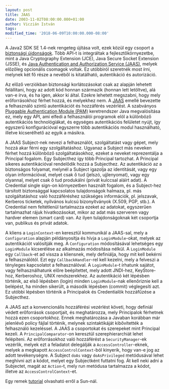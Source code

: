 ```yaml
---
layout: post
title: JAAS
date: 2003-11-02T08:00:00.000+01:00
author: Viczián István
tags:
modified_time: '2018-06-09T10:00:00.000-08:00'
---
```


A Java2 SDK SE 1.4-nek rengeteg újítása volt, ezek közül egy csoport a
[biztonsági
újdonságok](http://java.sun.com/j2se/1.4.2/docs/guide/security/index.html).
Több API-t is integráltak a fejlesztőkörnyezetbe, mint a Java
Cryptography Extension (JCE), Java Secure Socket Extension (JSSE), és
[Java Authentication and Authorization Service
(JAAS)](http://java.sun.com/products/jaas/index.jsp), melyek előzőleg
opcionális csomagok voltak. Ez utóbbiról szeretnék most írni, melynek
két fő része a nevéből is kitatálható, autentikáció és autorizáció.

Az előző verziókban biztonsági korlátozásokat csak az alapján lehetett
felállítani, hogy az adott kód honnan származik (honnan lett letöltve),
alá van-e írva, és ha igen, akkor ki által. Ezekre lehetett megszabni,
hogy mely erőforrásokhoz férhet hozzá, és melyekhez nem. A
[JAAS](http://java.sun.com/security/jaas/doc/acsac.html) emellé
bevezette a felhasználó szintű autentikációt és hozzáférés vezérlést. A
szabványos [Pluggable Authentication Module
(PAM)](http://java.sun.com/security/jaas/doc/pam.html) keretrendszer
Java megvalósítása ez, mely egy API, ami elfedi a felhasználói programok
elöl a különböző autentikációs technológiákat, és egységes autentikációs
felületet nyújt, így egyszerű konfigurációval egyszerre több
autentikációs modul használható, illetve kicserélhető az egyik a
másikra.

A JAAS Subject-nek nevezi a felhasználót, szolgáltatást vagy gépet, mely
hozzá akar férni egy szolgáltatáshoz. Ugyanaz a Subject más neveken
férhet hozzá különböző szolgáltatásokhoz, ezeket a neveket reprezentálja
a Principal fogalom. Egy Subjecthez így több Principal tartozhat. A
Principal sikeres autentikációval rendelődik hozzá a Subjecthez. Az
autentikáció az a biztonságos folyamat, melynél a Subject igazolja az
identitását, vagy egy olyan információval, melyet csak ő tud (jelszó,
ujjlenyomat), vagy egy olyannal, melyet csak ő tud produkálni (privát
kulccsal aláírt adat). A Credential single sign-on környezetben használt
fogalom, és a Subject-hez társított biztonsággal kapcsolatos
tulajdonságok halmaza, pl. más szolgáltatáshoz való hozzáféréshez
szükséges információk, pl. jelszavak, Kerberos ticketek, nyilvános
kulcsú bizonyítványok (X.509, PGP, stb.). A Credential nem feltétlenül
tartalmazza ezeket az adatokat, egyszerűen tartalmazhat rájuk
hivatkozásokat, mikor az adat más szerveren vagy hardver elemen (smart
card) van. Az ilyen tulajdonságoknak két csoportja van, publikus és
privát adatok.

A kliens a `LoginContext`-en keresztül kommunikál a JAAS-sal, mely a
`Configuration` alapján példányosítja és hívja a `LoginModule`-okat,
melyek az autentikációt valósítják meg. A `Configuration` módosításával
lehetséges egy `LoginModule` kicserélése az alkalmazás módosítása
nélkül. A `LoginModule` egy `Callback`-et ad vissza a kliensnek, mely
definiálja, hogy mit kell bekérni a felhasználótól. Ezt egy
`CallbackHandler`-rel kell kezelni, mely a felveszi a tényleges
kapcsolatot a felhasználóval. A `LoginModule`-t írhatunk sajátot, vagy
felhasználhatunk előre beépítettet, mely adott JNDI-hez, KeyStore-hoz,
Kerberoshoz, UNIX rendszerekhez. Az autentikáció két lépésben történik,
az első lépésben (login) minden `LoginModule`-nak ellenőriznie kell a
belépést, ha minden sikerült, a második lépésben (commit) véglegesíti
azt. Ez utóbbi lépésben történik a Principalok és Credentialök
hozzáfűzése a Subjecthez.

A JAAS azt a konvencionális hozzáférési vezérlést követi, hogy definiál
védett erőforrások csoportjait, és meghatározza, mely Principalok
férhetnek hozzá ezen csoportokhoz. Ennek meghatározása a Javaban
korábban már jelenlévő policy fájlal történik, melynek szintaktikáját
kibővítették a felhasználó kezeléssel. A JAAS a csoportokat és
szerepeket mint Principal kezeli. A `PrincipalComparator`-on keresztül
szerephierarchiát lehet felépíteni. Az erőforrásokhoz való hozzáférést a
`SecurityManager`-ek vezérlik, melyek ezt a feladatot delegálják a
`AccessController`-eknek, melyek a megkapott `AccessControlContext`-ból
kinyerik, hogy van-e jog az adott tevékenységre. A Subject `doAs` vagy
`doAsPrivileged` metódusával lehet meghívni azt a kódot, melyet egy
Subjectként futtatni fog. Át kell neki adni a Subjectet, magát az
`Action`-t, mely run metódusa tartalmazza a kódot, illetve az
`AccessControlContext`-et.

Egy remek
[tutorial](http://java.sun.com/developer/technicalArticles/Security/jaasv2/)
olvasható erről a Sun-nál.
